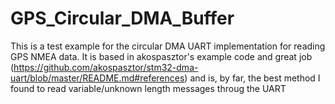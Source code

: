# GPS_Circular_DMA_Buffer

This is a test example for the circular DMA UART implementation for reading GPS NMEA data. 
It is based in akospasztor's example code and great job (https://github.com/akospasztor/stm32-dma-uart/blob/master/README.md#references) and is, by far, the best method I found to read variable/unknown length messages throug the UART
